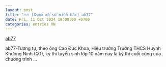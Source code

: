 ```yaml
---
layout: post
title: "🔥🔥 [Xsmb xổ số miền bắc] ab77"
date: Fri, 11 Oct 2024 18:00:00 +0700
categories: entries VN
---
```

[ab77](https://www.bienphong.com.vn/doc/2024-10-12-g%E1%BB%ADi%20th%E1%BB%9Di%20%C4%91%E1%BA%B9p%20%C4%91%E1%BA%BD%20%C4%91%C6%A1n%20thu%E1%BA%A7n%20c%E1%BB%A7a%20ch%C3%BAng%20ta%20t%E1%BA%ADp%209%20bilutv.htm)

ab77-Tương tự, theo ông Cao Đức Khoa, Hiệu trưởng Trường THCS Huỳnh Khương Ninh (Q.1), kỳ thi tuyển sinh lớp 10 năm nay là kỳ thi cuối cùng của chương trình ...

